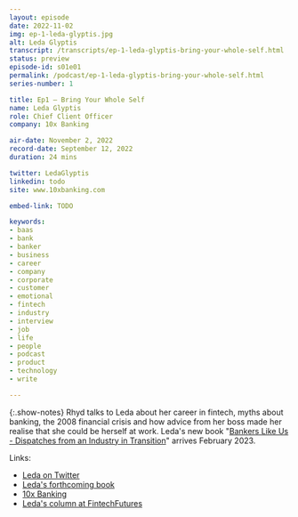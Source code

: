 ```yaml
---
layout: episode
date: 2022-11-02
img: ep-1-leda-glyptis.jpg
alt: Leda Glyptis
transcript: /transcripts/ep-1-leda-glyptis-bring-your-whole-self.html
status: preview
episode-id: s01e01
permalink: /podcast/ep-1-leda-glyptis-bring-your-whole-self.html
series-number: 1

title: Ep1 — Bring Your Whole Self
name: Leda Glyptis
role: Chief Client Officer
company: 10x Banking

air-date: November 2, 2022
record-date: September 12, 2022
duration: 24 mins

twitter: LedaGlyptis
linkedin: todo
site: www.10xbanking.com

embed-link: TODO

keywords:
- baas
- bank
- banker
- business
- career
- company
- corporate
- customer
- emotional
- fintech
- industry
- interview
- job
- life
- people
- podcast
- product
- technology
- write

---
```


{:.show-notes}
Rhyd talks to Leda about her career in fintech, myths about banking, the 2008 financial crisis and how advice from her boss made her realise that she could be herself at work. Leda's new book "[Bankers Like Us - Dispatches from an Industry in Transition](https://www.routledge.com/Bankers-Like-Us-Dispatches-from-an-Industry-in-Transition/Glyptis/p/book/9781032202037#)" arrives February 2023.

Links:

* [Leda on Twitter](https://twitter.com/LedaGlyptis)
* [Leda's forthcoming book](https://www.routledge.com/Bankers-Like-Us-Dispatches-from-an-Industry-in-Transition/Glyptis/p/book/9781032202037#)
* [10x Banking](https://www.10xbanking.com)
* [Leda's column at FintechFutures](https://www.fintechfutures.com/content-hub/ledawrites-food-for-thought/)
